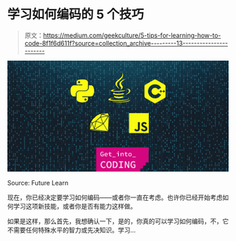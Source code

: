 # 学习如何编码的 5 个技巧

> 原文：<https://medium.com/geekculture/5-tips-for-learning-how-to-code-8f1f6d611f?source=collection_archive---------13----------------------->

![](img/ae300d6ac2eee1b777020a2aab4568cc.png)

Source: Future Learn

现在，你已经决定要学习如何编码——或者你一直在考虑。也许你已经开始考虑如何学习这项新技能，或者你是否有能力这样做。

如果是这样，那么首先，我想确认一下，是的，你真的可以学习如何编码，不，它不需要任何特殊水平的智力或先决知识。学习…